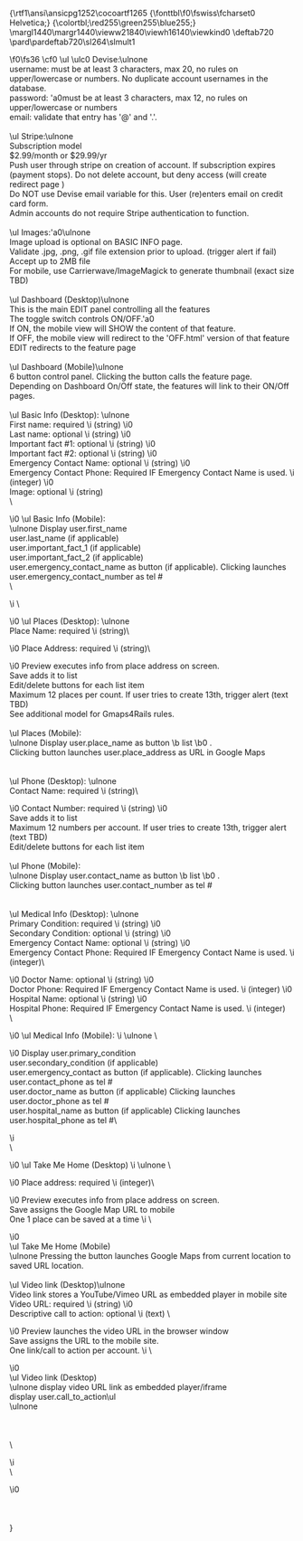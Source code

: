 {\rtf1\ansi\ansicpg1252\cocoartf1265
{\fonttbl\f0\fswiss\fcharset0 Helvetica;}
{\colortbl;\red255\green255\blue255;}
\margl1440\margr1440\vieww21840\viewh16140\viewkind0
\deftab720
\pard\pardeftab720\sl264\slmult1

\f0\fs36 \cf0 \ul \ulc0 Devise:\ulnone \
username: must be at least 3 characters, max 20, no rules on upper/lowercase or numbers. No duplicate account usernames in the database.\
password: \'a0must be at least 3 characters, max 12, no rules on upper/lowercase or numbers\
email: validate that entry has '@' and '.'.\
\
\ul Stripe:\ulnone \
Subscription model\
$2.99/month or $29.99/yr\
Push user through stripe on creation of account. If subscription expires (payment stops). Do not delete account, but deny access (will create redirect page )\
Do NOT use Devise email variable for this. User (re)enters email on credit card form.\
Admin accounts do not require Stripe authentication to function.\
\
\ul Images:\'a0\ulnone \
Image upload is optional on BASIC INFO page.\
Validate .jpg, .png, .gif file extension prior to upload. (trigger alert if fail)\
Accept up to 2MB file\
For mobile, use Carrierwave/ImageMagick to generate thumbnail (exact size TBD)\
\
\ul Dashboard (Desktop)\ulnone \
This is the main EDIT panel controlling all the features\
The toggle switch controls ON/OFF.\'a0\
	If ON, the mobile view will SHOW the content of that feature.\
	If OFF, the mobile view will redirect to the 'OFF.html' version of that feature\
	EDIT redirects to the feature page\
\
\ul Dashboard (Mobile)\ulnone \
6 button control panel. Clicking the button calls the feature page.\
Depending on Dashboard On/Off state, the features will link to their ON/Off pages.\
\
\ul Basic Info (Desktop): \ulnone \
First name: required 
\i (string)
\i0 \
Last name: optional 
\i (string)
\i0 \
Important fact #1: optional 
\i (string)
\i0 \
Important fact #2: optional 
\i (string)
\i0 \
Emergency Contact Name: optional
\i (string)
\i0 \
Emergency Contact Phone: Required IF Emergency Contact Name is used. 
\i (integer)
\i0 \
Image: optional 
\i (string)\
\

\i0 \ul Basic Info (Mobile): \
\ulnone Display  user.first_name\
		user.last_name (if applicable)\
		user.important_fact_1 (if applicable)\
		user.important_fact_2 (if applicable)\
		user.emergency_contact_name as button (if applicable). Clicking launches user.emergency_contact_number as tel #\
\

\i \

\i0 \ul Places (Desktop): \ulnone \
Place Name: required
\i  (string)\

\i0 Place Address: required 
\i (string)\

\i0 Preview executes info from place address on screen.\
Save adds it to list\
Edit/delete buttons for each list item\
Maximum 12 places per count. If user tries to create 13th, trigger alert (text TBD)\
See additional model for Gmaps4Rails rules.\
\
\ul Places (Mobile): \
\ulnone Display user.place_name as button 
\b list
\b0 . \
Clicking button launches user.place_address as URL in Google Maps\
\
\
\ul Phone (Desktop): \ulnone \
Contact Name: required
\i  (string)\

\i0 Contact Number: required 
\i (string)
\i0 \
Save adds it to list\
Maximum 12 numbers per account. If user tries to create 13th, trigger alert (text TBD)\
Edit/delete buttons for each list item\
\
\ul Phone (Mobile): \
\ulnone Display user.contact_name as button 
\b list
\b0 . \
Clicking button launches user.contact_number as tel #\
\
\
\ul Medical Info (Desktop): \ulnone \
Primary Condition: required 
\i (string)
\i0 \
Secondary Condition: optional 
\i (string)
\i0 \
Emergency Contact Name: optional
\i (string)
\i0 \
Emergency Contact Phone: Required IF Emergency Contact Name is used. 
\i (integer)\

\i0 Doctor Name: optional 
\i (string)
\i0 \
Doctor Phone: Required IF Emergency Contact Name is used. 
\i (integer)
\i0 \
Hospital Name: optional 
\i (string)
\i0 \
Hospital Phone: Required IF Emergency Contact Name is used. 
\i (integer)\
\

\i0 \ul Medical Info (Mobile): 
\i \ulnone \

\i0 Display  user.primary_condition\
		user.secondary_condition (if applicable)\
		user.emergency_contact as button (if applicable). Clicking launches user.contact_phone as tel #\
		user.doctor_name as button (if applicable) Clicking launches user.doctor_phone as tel #\
		user.hospital_name as button (if applicable) Clicking launches user.hospital_phone as tel #\

\i \
\

\i0 \ul Take Me Home (Desktop)
\i \ulnone \

\i0 Place address: required 
\i (integer)\

\i0 Preview executes info from place address on screen.\
Save assigns the Google Map URL to mobile\
One 1 place can be saved at a time
\i \

\i0 \
\ul Take Me Home (Mobile)\
\ulnone Pressing the button launches Google Maps from current location to saved URL location.\
\
\ul Video link (Desktop)\ulnone \
Video link stores a YouTube/Vimeo URL as embedded player in mobile site\
Video URL: required 
\i (string)
\i0 \
Descriptive call to action: optional 
\i (text) \

\i0 Preview launches the video URL in the browser window\
Save assigns the URL to the mobile site.\
One link/call to action per account.
\i \

\i0 \
\ul Video link (Desktop)\
	\ulnone display video URL link as embedded player/iframe\
	display user.call_to_action\ul \
\ulnone \
\
\
\
\

\i \
\

\i0 \
\
\
\
}